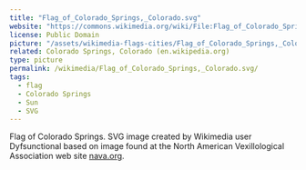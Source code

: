 ```yaml
---
title: "Flag_of_Colorado_Springs,_Colorado.svg"
website: "https://commons.wikimedia.org/wiki/File:Flag_of_Colorado_Springs,_Colorado.svg"
license: Public Domain
picture: "/assets/wikimedia-flags-cities/Flag_of_Colorado_Springs,_Colorado.svg"
related: Colorado Springs, Colorado (en.wikipedia.org)
type: picture
permalink: /wikimedia/Flag_of_Colorado_Springs,_Colorado.svg/
tags:
  - flag
  - Colorado Springs
  - Sun
  - SVG
---
```

Flag of Colorado Springs. SVG image created by Wikimedia user Dyfsunctional based on image found at the North American Vexillological Association web site [nava.org](https://nava.org).